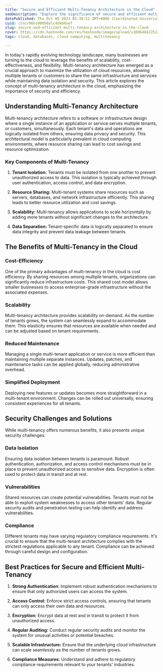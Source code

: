 ```yaml
---
title: "Secure and Efficient Multi-Tenancy Architecture in the Cloud"
seoDescription: "Explore the significance of secure and efficient multi-tenancy architecture in the cloud. Discover its benefits, security challenges."
datePublished: Thu Oct 05 2023 05:39:51 GMT+0000 (Coordinated Universal Time)
cuid: clncr06hs000h0alc4dk66nef
slug: secure-and-efficient-multi-tenancy-architecture-in-the-cloud
cover: https://cdn.hashnode.com/res/hashnode/image/upload/v1696484225127/080da272-1b62-46b8-9a02-6530ac7eecde.jpeg
tags: cloud, databases, cloud-computing, multitenancy

---
```


In today's rapidly evolving technology landscape, many businesses are turning to the cloud to leverage the benefits of scalability, cost-effectiveness, and flexibility. Multi-tenancy architecture has emerged as a crucial approach to maximize the utilization of cloud resources, allowing multiple tenants or customers to share the same infrastructure and services while maintaining data isolation and security. This article explores the concept of multi-tenancy architecture in the cloud, emphasizing the importance of security and efficiency.

## **Understanding Multi-Tenancy Architecture**

Multi-tenancy architecture refers to a software or infrastructure design where a single instance of an application or service serves multiple tenants, or customers, simultaneously. Each tenant's data and operations are logically isolated from others, ensuring data privacy and security. This architectural model is particularly prevalent in cloud computing environments, where resource sharing can lead to cost savings and resource optimization.

### **Key Components of Multi-Tenancy**

1. **Tenant Isolation:** Tenants must be isolated from one another to prevent unauthorized access to data. This isolation is typically achieved through user authentication, access control, and data encryption.
    
2. **Resource Sharing:** Multi-tenant systems share resources such as servers, databases, and network infrastructure efficiently. This sharing leads to better resource utilization and cost savings.
    
3. **Scalability:** Multi-tenancy allows applications to scale horizontally by adding more tenants without significant changes to the architecture.
    
4. **Data Separation:** Tenant-specific data is logically separated to ensure data integrity and prevent data leakage between tenants.
    

## **The Benefits of Multi-Tenancy in the Cloud**

### **Cost-Efficiency**

One of the primary advantages of multi-tenancy in the cloud is cost efficiency. By sharing resources among multiple tenants, organizations can significantly reduce infrastructure costs. This shared cost model allows smaller businesses to access enterprise-grade infrastructure without the associated expenses.

### **Scalability**

Multi-tenancy architecture provides scalability on-demand. As the number of tenants grows, the system can seamlessly expand to accommodate them. This elasticity ensures that resources are available when needed and can be adjusted based on tenant requirements.

### **Reduced Maintenance**

Managing a single multi-tenant application or service is more efficient than maintaining multiple separate instances. Updates, patches, and maintenance tasks can be applied globally, reducing administrative overhead.

### **Simplified Deployment**

Deploying new features or updates becomes more straightforward in a multi-tenant environment. Changes can be rolled out universally, ensuring consistent experiences for all tenants.

## **Security Challenges and Solutions**

While multi-tenancy offers numerous benefits, it also presents unique security challenges:

### **Data Isolation**

Ensuring data isolation between tenants is paramount. Robust authentication, authorization, and access control mechanisms must be in place to prevent unauthorized access to sensitive data. Encryption is often used to protect data in transit and at rest.

### **Vulnerabilities**

Shared resources can create potential vulnerabilities. Tenants must not be able to exploit system weaknesses to access other tenants' data. Regular security audits and penetration testing can help identify and address vulnerabilities.

### **Compliance**

Different tenants may have varying regulatory compliance requirements. It's crucial to ensure that the multi-tenant architecture complies with the strictest regulations applicable to any tenant. Compliance can be achieved through careful design and configuration.

## **Best Practices for Secure and Efficient Multi-Tenancy**

1. **Strong Authentication:** Implement robust authentication mechanisms to ensure that only authorized users can access the system.
    
2. **Access Control:** Enforce strict access controls, ensuring that tenants can only access their own data and resources.
    
3. **Encryption:** Encrypt data at rest and in transit to protect it from unauthorized access.
    
4. **Regular Auditing:** Conduct regular security audits and monitor the system for unusual activities or potential breaches.
    
5. **Scalable Infrastructure:** Ensure that the underlying cloud infrastructure can scale seamlessly as the number of tenants grows.
    
6. **Compliance Measures:** Understand and adhere to regulatory compliance requirements relevant to your tenants' industries.